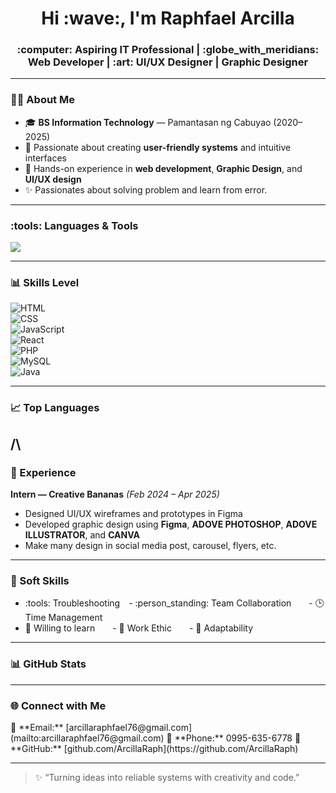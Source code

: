 <h1 align="center">Hi :wave:, I'm Raphfael Arcilla</h1>
<h3 align="center">:computer: Aspiring IT Professional | :globe_with_meridians: Web Developer | :art: UI/UX Designer | Graphic Designer</h3>

<!-- <p align="center">
  <a href="https://about-alas.onrender.com" target="_blank">
    :star2: Visit My Portfolio
  </a>
</p> -->

---

### :technologist: About Me
- :mortar_board: **BS Information Technology** — Pamantasan ng Cabuyao (2020–2025)  
- :brain: Passionate about creating **user-friendly systems** and intuitive interfaces  
- :rocket: Hands-on experience in **web development**, **Graphic Design**, and **UI/UX design**  
- :sparkles: Passionates about solving problem and learn from error.
---

### :tools: Languages & Tools
<p>
  <img src="https://skillicons.dev/icons?i=html,css,javascript,react,php,java,bootstrap,git,github,vscode,mysql" />
</p>

---

### :bar_chart: Skills Level

![HTML](https://img.shields.io/badge/HTML-80%25-brightgreen?style=for-the-badge)  
![CSS](https://img.shields.io/badge/CSS-85%25-green?style=for-the-badge)  
![JavaScript](https://img.shields.io/badge/JavaScript-80%25-yellow?style=for-the-badge)  
![React](https://img.shields.io/badge/React-60%25-orange?style=for-the-badge)  
![PHP](https://img.shields.io/badge/PHP-50%25-blueviolet?style=for-the-badge)  
![MySQL](https://img.shields.io/badge/MySQL-50%25-blue?style=for-the-badge)   
![Java](https://img.shields.io/badge/Java-80%25-blue?style=for-the-badge)

---

### :chart_with_upwards_trend: Top Languages
/\
---

### :briefcase: Experience

**Intern — Creative Bananas** *(Feb 2024 – Apr 2025)*  
- Designed UI/UX wireframes and prototypes in Figma  
- Developed graphic design using **Figma**, **ADOVE PHOTOSHOP**, **ADOVE ILLUSTRATOR**, and **CANVA**  
- Make many design in social media post, carousel, flyers, etc.  

---

### :brain: Soft Skills
- :tools: Troubleshooting - :person_standing: Team Collaboration  - :clock3: Time Management  
- :seedling: Willing to learn  - :muscle: Work Ethic  - :compass: Adaptability 

---

### :bar_chart: GitHub Stats


---

### :globe_with_meridians: Connect with Me
<p align="left">
📧 **Email:** [arcillaraphfael76@gmail.com](mailto:arcillaraphfael76@gmail.com)  
📱 **Phone:** 0995-635-6778  
🔗 **GitHub:** [github.com/ArcillaRaph](https://github.com/ArcillaRaph) 
</p>

---

> :sparkles: “Turning ideas into reliable systems with creativity and code.”
